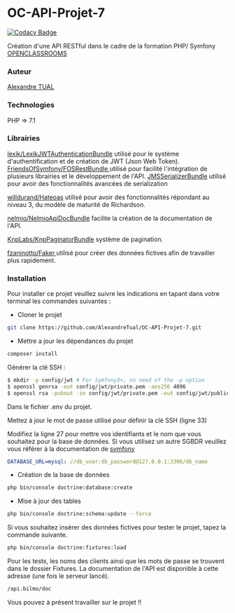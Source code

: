 # OC-API-Projet-7

[![Codacy Badge](https://api.codacy.com/project/badge/Grade/d9c4e7d477744e8d943295fa821004f4)](https://app.codacy.com/app/AlexandreTual/OC-API-Projet-7?utm_source=github.com&utm_medium=referral&utm_content=AlexandreTual/OC-API-Projet-7&utm_campaign=Badge_Grade_Dashboard)

Création d'une API RESTful dans le cadre de la formation PHP/ Symfony [OPENCLASSROOMS](https://openclassrooms.com/fr/)

### Auteur
[Alexandre TUAL](https://github.com/AlexandreTual)

### Technologies
PHP => 7.1 

### Librairies
[lexik/LexikJWTAuthenticationBundle](https://github.com/lexik/LexikJWTAuthenticationBundle) utilisé pour le système d'authentification et de création de JWT (Json Web Token).
[FriendsOfSymfony/FOSRestBundle
](https://github.com/FriendsOfSymfony/FOSRestBundle) utilisé pour facilité l'intégration de plusieurs librairies et le développement de l'API.
[JMSSerializerBundle](http://jmsyst.com/bundles/JMSSerializerBundle) utilisé pour avoir des fonctionnalités avancées de serialization

[willdurand/Hateoas](https://github.com/willdurand/Hateoas) utilisé pour avoir des fonctionnalités répondant au niveau 3, du modèle de maturité de Richardson.

[nelmio/NelmioApiDocBundle](https://github.com/nelmio/NelmioApiDocBundle) facilite la création de la documentation de l'API.

[KnpLabs/KnpPaginatorBundle](https://github.com/KnpLabs/KnpPaginatorBundle) système de pagination.

[fzaninotto/Faker
](https://github.com/fzaninotto/Faker/blob/master/readme.md#fakerproviderdatetime) utilisé pour créer des données fictives afin de travailler plus rapidement.

### Installation
Pour installer ce projet veuillez suivre les indications en tapant dans votre terminal les commandes suivantes :
-  Cloner le projet
```sh
git clone https://github.com/AlexandreTual/OC-API-Projet-7.git
```

- Mettre a jour les dépendances du projet
```sh
composer install
```

Générer la clé SSH :
```sh 
$ mkdir -p config/jwt # For Symfony3+, no need of the -p option
$ openssl genrsa -out config/jwt/private.pem -aes256 4096
$ openssl rsa -pubout -in config/jwt/private.pem -out config/jwt/public.pem
```
Dans le fichier .env du projet.

Mettez à jour le mot de passe utilisé pour définir la clé SSH (ligne 33)

Modifiez la ligne 27 pour mettre vos identifiants et le nom que vous souhaitez pour la base de données. Si vous utilisez un autre SGBDR veuillez vous référer à la documentation de [symfony](https://symfony.com/doc/current/doctrine.html)
```yaml
DATABASE_URL=mysql: //db_user:db_password@127.0.0.1:3306/db_name
```
- Création de la base de données
```sh
php bin/console doctrine:database:create
```

- Mise à jour des tables
```sh 
php bin/console doctrine:schema:update --force
```

Si vous souhaitez insérer des données fictives pour tester le projet, tapez la commande suivante.
```sh 
php bin/console doctrine:fixtures:load
```

Pour les tests, les noms des clients ainsi que les mots de passe se trouvent dans le dossier Fixtures. 
La documentation de l'API est disponible à cette adresse (une fois le serveur lancé).
```sh 
/api.bilmo/doc
```

Vous pouvez à présent travailler sur le projet !!